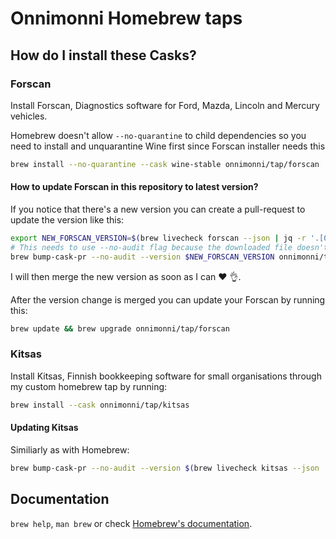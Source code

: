 # Onnimonni Homebrew taps

## How do I install these Casks?

### Forscan
Install Forscan, Diagnostics software for Ford, Mazda, Lincoln and Mercury vehicles.

Homebrew doesn't allow `--no-quarantine` to child dependencies so you need to install and unquarantine Wine first since Forscan installer needs this

```bash
brew install --no-quarantine --cask wine-stable onnimonni/tap/forscan
```

#### How to update Forscan in this repository to latest version?
If you notice that there's a new version you can create a pull-request to update the version like this:
```sh
export NEW_FORSCAN_VERSION=$(brew livecheck forscan --json | jq -r '.[0].version.latest')
# This needs to use --no-audit flag because the downloaded file doesn't contain any MacOS binaries.
brew bump-cask-pr --no-audit --version $NEW_FORSCAN_VERSION onnimonni/tap/forscan
```

I will then merge the new version as soon as I can :heart: :ok_hand:.

After the version change is merged you can update your Forscan by running this:
```sh
brew update && brew upgrade onnimonni/tap/forscan
```

### Kitsas
Install Kitsas, Finnish bookkeeping software for small organisations through my custom homebrew tap by running:

```bash
brew install --cask onnimonni/tap/kitsas
```

#### Updating Kitsas
Similiarly as with Homebrew:
```sh
brew bump-cask-pr --no-audit --version $(brew livecheck kitsas --json | jq -r '.[0].version.latest') onnimonni/tap/kitsas
```


## Documentation

`brew help`, `man brew` or check [Homebrew's documentation](https://docs.brew.sh).
